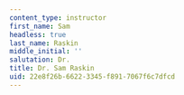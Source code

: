 ```yaml
---
content_type: instructor
first_name: Sam
headless: true
last_name: Raskin
middle_initial: ''
salutation: Dr.
title: Dr. Sam Raskin
uid: 22e8f26b-6622-3345-f891-7067f6c7dfcd
---
```

